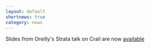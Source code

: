 ```yaml
---
layout: default
shortnews: true
category: news
---
```

Slides from Oreilly's Strata talk on Crail are now <a href="https://conferences.oreilly.com/strata/strata-ca/public/schedule/detail/71902">available</a>
